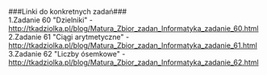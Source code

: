 ###Linki do konkretnych zadań###</br>
1.Zadanie 60 "Dzielniki" - http://tkadziolka.pl/blog/Matura_Zbior_zadan_Informatyka_zadanie_60.html</br>
2.Zadanie 61 "Ciągi arytmetyczne" - http://tkadziolka.pl/blog/Matura_Zbior_zadan_Informatyka_zadanie_61.html</br>
3.Zadanie 62 "Liczby ósemkowe" - http://tkadziolka.pl/blog/Matura_Zbior_zadan_Informatyka_zadanie_62.html</br>
